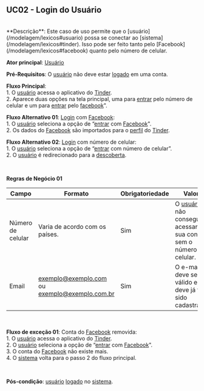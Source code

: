 ## UC02 - Login do Usuário

<br />
**Descrição**: Este caso de uso permite que o [usuário](/modelagem/lexicos#usuario) possa se conectar ao [sistema](/modelagem/lexicos#tinder). Isso pode ser feito tanto pelo [Facebook](/modelagem/lexicos#facebook) quanto pelo número de celular.
<br />

**Ator principal**: [Usuário](/modelagem/lexicos#usuario)
<br />

**Pré-Requisitos**: O [usuário](/modelagem/lexicos#usuario) não deve estar [logado](/modelagem/lexicos#logar) em uma conta.
<br />

**Fluxo Principal**:
<br /> 1. O [usuário](/modelagem/lexicos#usuario) acessa o aplicativo do [Tinder](/modelagem/lexicos#tinder).
<br /> 2. Aparece duas opções na tela principal, uma para [entrar](/modelagem/lexicos#logar) pelo número de celular e um para [entrar](/modelagem/lexicos#logar) pelo [facebook](modelagem/lexicos#facebook)".
<br />

**Fluxo Alternativo 01**: [Login](/modelagem/lexicos#logar) com [Facebook](/modelagem/lexicos#facebook):
<br /> 1. O [usuário](/modelagem/lexicos#usuario) seleciona a opção de “[entrar](/modelagem/lexicos#logar) com [Facebook](/modelagem/lexicos#facebook)".
<br /> 2. Os dados do [Facebook](/modelagem/lexicos#facebook) são importados para o [perfil](/modelagem/lexicos#perfil) do [Tinder](/modelagem/lexicos#tinder).
<br />

**Fluxo Alternativo 02**: [Login](/modelagem/lexicos#logar) com número de celular:
<br /> 1. O [usuário](/modelagem/lexicos#usuario) seleciona a opção de “[entrar](/modelagem/lexicos#logar) com número de celular”.
<br /> 2. O [usuário](/modelagem/lexicos#usuario) é redirecionado para a [descoberta](/modelagem/lexicos#descoberta).

<br />

**Regras de Negócio 01**
<br />

| Campo             | Formato                                  | Obrigatoriedade | Valor                                    |
| ----------------- | ---------------------------------------- | --------------- | ---------------------------------------- |
| Número de celular | Varia de acordo com os países.           | Sim             | O [usuário](/modelagem/lexicos#usuario) não consegue acessar sua conta sem o número de celular. |
| Email             | exemplo@exemplo.com ou exemplo@exemplo.com.br | Sim             | O e-mail deve ser válido e deve já ter sido cadastrado |
<br />

**Fluxo de exceção 01**: Conta do [Facebook](/modelagem/lexicos#facebook) removida:
<br /> 1. O [usuário](/modelagem/lexicos#usuario) acessa o aplicativo do [Tinder](/modelagem/lexicos#tinder).
<br /> 2. O [usuário](/modelagem/lexicos#usuario) seleciona a opção de “[entrar](/modelagem/lexicos#logar) com [Facebook](/modelagem/lexicos#facebook)".
<br /> 3. O conta do [Facebook](/modelagem/lexicos#facebook) não existe mais.
<br /> 4. O [sistema](/modelagem/lexicos#tinder) volta para o passo 2 do fluxo principal.

<br />

**Pós-condição**: [usuário](/modelagem/lexicos#usuario) [logado](/modelagem/lexicos#logar) no [sistema](/modelagem/lexicos#tinder).
